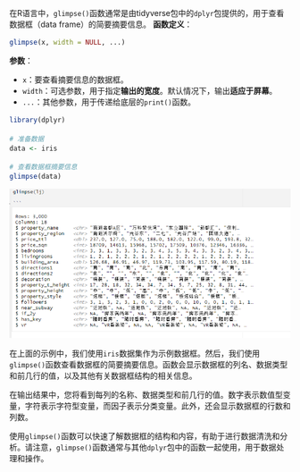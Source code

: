 在R语言中，`glimpse()`函数通常是由tidyverse包中的`dplyr`包提供的，用于查看数据框（data frame）的简要摘要信息。
**函数定义**：
```R
glimpse(x, width = NULL, ...)

```
**参数**：
- `x`：要查看摘要信息的数据框。
- `width`：可选参数，用于指定**输出的宽度**。默认情况下，输出**适应于屏幕**。
- `...`：其他参数，用于传递给底层的`print()`函数。


```R
library(dplyr)

# 准备数据
data <- iris

# 查看数据框摘要信息
glimpse(data)
```
![Pasted image 20231012195044](attachments/Pasted%20image%2020231012195044.png)


在上面的示例中，我们使用`iris`数据集作为示例数据框。然后，我们使用`glimpse()`函数查看数据框的简要摘要信息。函数会显示数据框的列名、数据类型和前几行的值，以及其他有关数据框结构的相关信息。

在输出结果中，您将看到每列的名称、数据类型和前几行的值。数字表示数值型变量，字符表示字符型变量，而因子表示分类变量。此外，还会显示数据框的行数和列数。

使用`glimpse()`函数可以快速了解数据框的结构和内容，有助于进行数据清洗和分析。请注意，`glimpse()`函数通常与其他`dplyr`包中的函数一起使用，用于数据处理和操作。